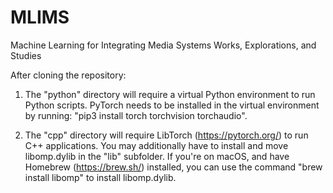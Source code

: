 # MLIMS
Machine Learning for Integrating Media Systems
Works, Explorations, and Studies


After cloning the repository:

1. The "python" directory will require a virtual Python environment to run Python scripts. PyTorch needs to be installed in the virtual environment by running: "pip3 install torch torchvision torchaudio".

2. The "cpp" directory will require LibTorch (https://pytorch.org/) to run C++ applications. You may additionally have to install and move libomp.dylib in the "lib" subfolder. If you're on macOS, and have Homebrew (https://brew.sh/) installed, you can use the command "brew install libomp" to install libomp.dylib.
